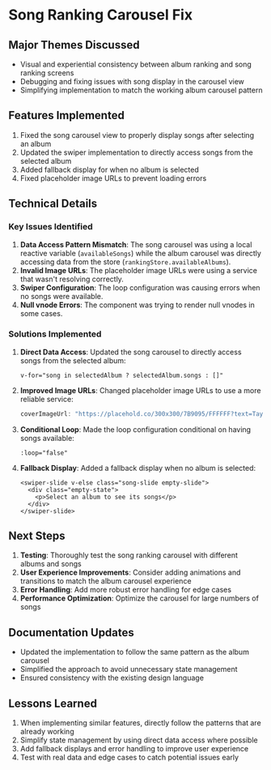# Song Ranking Carousel Fix

## Major Themes Discussed
- Visual and experiential consistency between album ranking and song ranking screens
- Debugging and fixing issues with song display in the carousel view
- Simplifying implementation to match the working album carousel pattern

## Features Implemented
1. Fixed the song carousel view to properly display songs after selecting an album
2. Updated the swiper implementation to directly access songs from the selected album
3. Added fallback display for when no album is selected
4. Fixed placeholder image URLs to prevent loading errors

## Technical Details

### Key Issues Identified
1. **Data Access Pattern Mismatch**: The song carousel was using a local reactive variable (`availableSongs`) while the album carousel was directly accessing data from the store (`rankingStore.availableAlbums`).
2. **Invalid Image URLs**: The placeholder image URLs were using a service that wasn't resolving correctly.
3. **Swiper Configuration**: The loop configuration was causing errors when no songs were available.
4. **Null vnode Errors**: The component was trying to render null vnodes in some cases.

### Solutions Implemented
1. **Direct Data Access**: Updated the song carousel to directly access songs from the selected album:
   ```vue
   v-for="song in selectedAlbum ? selectedAlbum.songs : []"
   ```

2. **Improved Image URLs**: Changed placeholder image URLs to use a more reliable service:
   ```javascript
   coverImageUrl: "https://placehold.co/300x300/7B9095/FFFFFF?text=Taylor+Swift"
   ```

3. **Conditional Loop**: Made the loop configuration conditional on having songs available:
   ```vue
   :loop="false"
   ```

4. **Fallback Display**: Added a fallback display when no album is selected:
   ```vue
   <swiper-slide v-else class="song-slide empty-slide">
     <div class="empty-state">
       <p>Select an album to see its songs</p>
     </div>
   </swiper-slide>
   ```

## Next Steps
1. **Testing**: Thoroughly test the song ranking carousel with different albums and songs
2. **User Experience Improvements**: Consider adding animations and transitions to match the album carousel experience
3. **Error Handling**: Add more robust error handling for edge cases
4. **Performance Optimization**: Optimize the carousel for large numbers of songs

## Documentation Updates
- Updated the implementation to follow the same pattern as the album carousel
- Simplified the approach to avoid unnecessary state management
- Ensured consistency with the existing design language

## Lessons Learned
1. When implementing similar features, directly follow the patterns that are already working
2. Simplify state management by using direct data access where possible
3. Add fallback displays and error handling to improve user experience
4. Test with real data and edge cases to catch potential issues early
